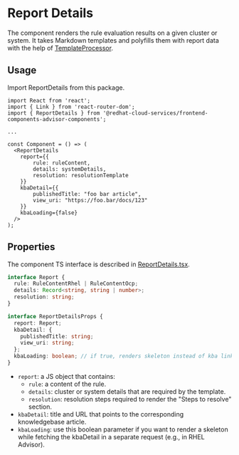 # Report Details

The component renders the rule evaluation results on a given cluster or system. It takes Markdown templates and polyfills them with report data with the help of [TemplateProcessor](../src/TemplateProcessor/TemplateProcessor.tsx).

## Usage

Import ReportDetails from this package.

```JSX
import React from 'react';
import { Link } from 'react-router-dom';
import { ReportDetails } from '@redhat-cloud-services/frontend-components-advisor-components';

...

const Component = () => (
  <ReportDetails
    report={{
        rule: ruleContent,
        details: systemDetails,
        resolution: resolutionTemplate
    }}
    kbaDetail={{
        publishedTitle: "foo bar article",
        view_uri: "https://foo.bar/docs/123"
    }}
    kbaLoading={false}
  />
);

```

## Properties

The component TS interface is described in [ReportDetails.tsx](../src/ReportDetails//ReportDetails.tsx).

```ts
interface Report {
  rule: RuleContentRhel | RuleContentOcp;
  details: Record<string, string | number>;
  resolution: string;
}

interface ReportDetailsProps {
  report: Report;
  kbaDetail: {
    publishedTitle: string;
    view_uri: string;
  };
  kbaLoading: boolean; // if true, renders skeleton instead of kba link
}
```

* `report`: a JS object that contains:
    * `rule`: a content of the rule.
    * `details`: cluster or system details that are required by the template.
    * `resolution`: resolution steps required to render the "Steps to resolve" section.
* `kbaDetail`: title and URL that points to the corresponding knowledgebase article.
* `kbaLoading`: use this boolean parameter if you want to render a skeleton while fetching the kbaDetail in a separate request (e.g., in RHEL Advisor).